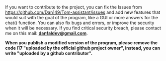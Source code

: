 If you want to contribute to the project, you can fix the Issues from https://github.com/Dan149/Tom-assistant/issues and add new features that would suit with the goal of the program, like a GUI or more answers for the chat() function.
You can also fix bugs and errors, or improve the security when it will be necessary.
If you find critical security breach, please contact me on this mail: **danfaldev@gmail.com**.

**When you publish a modified version of the program, please remove the code l17 "uploaded by the official github project owner", instead, you can write "uploaded by a github contributor".**
